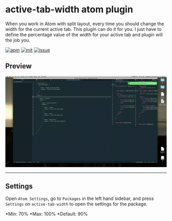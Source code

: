 # active-tab-width atom plugin

When you work in Atom with split layout, every time you should change the width for the current active tab. This plugin can do it for you. I just have to define the percentage value of the width for your active tab and plugin will the job you.



<!-- ![A screenshot of your package](https://f.cloud.github.com/assets/69169/2290250/c35d867a-a017-11e3-86be-cd7c5bf3ff9b.gif)
 -->

<!-- # Auto width for active tab in Atom -->

[![apm](https://img.shields.io/badge/atom-%3E1.17.0-brightgreen.svg?style=flat-square)]()
[![mit](https://img.shields.io/badge/license-MIT-blue.svg)]()
[![issue](https://img.shields.io/github/issues/nudelx/active-tab-width.svg)]()

## Preview

![active-tab-width in action](https://github.com/nudelx/active-tab-width/raw/master/img/active-width-plugin.gif)


***
## Settings

Open `Atom Settings`, go to `Packages` in the left hand sidebar, and press `Settings` on `active-tab-width` to open the settings for the package.

*Min: 70%
*Max: 100%
*Default: 90%
